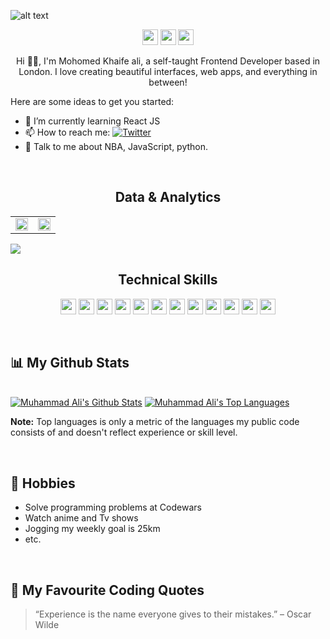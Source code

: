 ![alt text](https://github.com/MuhammadAli-ai/MuhammadAli-ai/blob/main/profile.png?raw=true "Logo Title Text")

<p align="center">
<a href="https://twitter.com/Khaife_Codes"><img src="https://img.shields.io/badge/@Khaife_Codes-4b33bb?&style=for-the-badge&logo=twitter&logoColor=white" height=25></a>
<a href="mailto:mokhaife.ali@gmail.com"><img src="https://img.shields.io/badge/mokhaife.ali@gmail.com-4b33bb?style=for-the-badge&logo=gmail&logoColor=white" height=25></a>
    <a href="https://www.linkedin.com/in/mohomed-ali-5b319614/"><img src="https://img.shields.io/badge/Mohomed_Ali-4b33bb?style=for-the-badge&logo=linkedin&logoColor=white" height=25></a>
<!-- <a href="https://dev.to/USER"><img src="https://img.shields.io/badge/Download_Resume-4b33bb?style=for-the-badge&logo=googledrive&logoColor=white" height=25></a>
</p> -->

<p align="center">
    Hi 👋🏾, I'm Mohomed Khaife ali, a self-taught Frontend Developer based in London. I love creating beautiful interfaces, web apps, and everything in between!
</p>






<!-- <img align="right" alt="GIF" src="https://raw.githubusercontent.com/rahul-jha98/rahul-jha98/main/techstack.gif" width="360px"/> -->

Here are some ideas to get you started:

- 🌱 I’m currently learning React JS
- 📫 How to reach me: [![Twitter](https://img.shields.io/badge/twitter-1DA1F2.svg?style=for-the-badge&logo=twitter&logoColor=ffffff)](https://twitter.com/Khaife_Codes)
- 💬 Talk to me about NBA, JavaScript, python.

<br/>

<!--Analytics & Data-->
<h2 align="center">Data & Analytics</h2>
<div align="center">
<table>
<tr>
<td width="50%">
<!-- <img width="100%" src= "https://github-readme-streak-stats.herokuapp.com?user=MuhammadAli-ai&theme=highcontrast&date_format=M%20j%5B%2C%20Y%5D&stroke=FFFFFF&ring=4B33BB&fire=004AAD&currStreakNum=004AAD&sideNums=004AAD&currStreakLabel=4B33BB&sideLabels=4B33BB&dates=FFFFFF"> -->

<img width="100%" src="https://github-readme-streak-stats.herokuapp.com?user=MuhammadAli-ai&theme=highcontrast&hide_border=true&date_format=M%20j%5B%2C%20Y%5D&stroke=FFFFFF&ring=4B33BB&fire=004AAD&currStreakNum=004AAD&background=FFFFFF00&sideNums=004AAD&currStreakLabel=4B33BB&sideLabels=4B33BB&dates=FFFFFF">
</td>
<td width="50%">
 
<img width="100%" src="https://github-readme-stats.vercel.app/api?username=MuhammadAli-ai&show_icons=true&bg_color=FFFFFF00&hide_border=true&text_color=4B33BB&title_color=004AAD&include_all_commits=true&count_private=true">
</table>
</div>
<img src="https://activity-graph.herokuapp.com/graph?username=ssaryonjr&bg_color=FFFFFF00&color=fa8b00&line=D14836&point=fa8b00&hide_border=true&title_color=">
    

<h2 align="center">Technical Skills</h2>
<p align="center">
<img src="https://img.shields.io/badge/HTML5-D14836?style=for-the-badge&logo=html5&logoColor=white" height=25>
<img src="https://img.shields.io/badge/CSS3-D14836?style=for-the-badge&logo=css3&logoColor=white" height=25>
<img src="https://img.shields.io/badge/JavaScript-D14836?style=for-the-badge&logo=javascript&logoColor=F7DF1E" height=25>
<img src="https://img.shields.io/badge/Node.js-D14836?style=for-the-badge&logo=nodedotjs&logoColor=white" height=25>
<img src="https://img.shields.io/badge/React-D14836?style=for-the-badge&logo=react&logoColor=61DAFB" height=25>
<img src="https://img.shields.io/badge/Express.js-D14836?style=for-the-badge&logo=express&logoColor=white" height=25>
<img src="https://img.shields.io/badge/MongoDB-D14836?style=for-the-badge&logo=mongodb&logoColor=white" height=25>
<img src="https://img.shields.io/badge/Figma-D14836?style=for-the-badge&logo=figma&logoColor=white" height=25>
<img src="https://img.shields.io/badge/firebase-D14836?style=for-the-badge&logo=firebase&logoColor=white" height=25>
<img src="https://img.shields.io/badge/jQuery-D14836?style=for-the-badge&logo=jquery&logoColor=white" height=25>
<img src="https://img.shields.io/badge/Visual_Studio-D14836?style=for-the-badge&logo=visual%20studio&logoColor=white" height=25>
<img src="https://img.shields.io/badge/GIT-D14836?style=for-the-badge&logo=git&logoColor=white" height=25>
</p>

<!-- [![React Badge](https://img.shields.io/badge/-React-61DBFB?style=for-the-badge&labelColor=black&logo=react&logoColor=61DBFB)](#)  [![Javascript Badge](https://img.shields.io/badge/-Javascript-F0DB4F?style=for-the-badge&labelColor=black&logo=javascript&logoColor=F0DB4F)](#) [![Typescript Badge](https://img.shields.io/badge/-Typescript-007acc?style=for-the-badge&labelColor=black&logo=typescript&logoColor=007acc)](#) [![Nodejs Badge](https://img.shields.io/badge/-Nodejs-3C873A?style=for-the-badge&labelColor=black&logo=node.js&logoColor=3C873A)](#) [![GraphQL Badge](https://img.shields.io/badge/-GraphQl-e535ab?style=for-the-badge&labelColor=black&logo=node.js&logoColor=e535ab)](#) -->
<br/>


## 📊 My Github Stats

  <br/>
    <a href="https://github.com/MuhammadAli-ai/github-readme-stats"><img alt="Muhammad Ali's Github Stats" src="https://github-readme-stats.vercel.app/api?username=MuhammadAli-ai&show_icons=true&count_private=true&theme=react&hide_border=true&bg_color=0D1117" /></a>
  <a href="https://github.com/MuhammadAli-ai/github-readme-stats"><img alt="Muhammad Ali's Top Languages" src="https://github-readme-stats.vercel.app/api/top-langs/?username=MuhammadAli-ai&langs_count=8&count_private=true&layout=compact&theme=react&hide_border=true&bg_color=0D1117" /></a>
  
  <b>Note:</b> Top languages is only a metric of the languages my public code consists of and doesn't reflect experience or skill level.


<br/>

## 📅 Hobbies
- Solve programming problems at Codewars
- Watch anime and Tv shows
- Jogging my weekly goal is 25km
- etc.

 <br/>

## 💬 My Favourite Coding Quotes
> “Experience is the name everyone gives to their mistakes.” – Oscar Wilde
